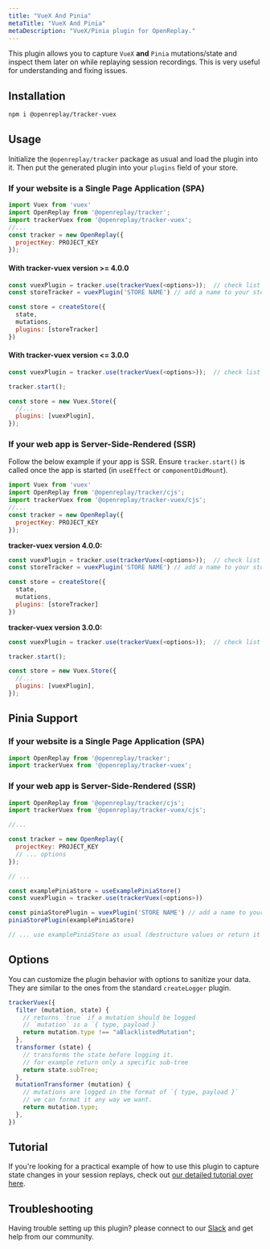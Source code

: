 ```yaml
---
title: "VueX And Pinia"
metaTitle: "VueX And Pinia"
metaDescription: "VueX/Pinia plugin for OpenReplay."
---
```


This plugin allows you to capture `VueX` **and** `Pinia` mutations/state and inspect them later on while replaying session recordings. This is very useful for understanding and fixing issues.

## Installation

```bash
npm i @openreplay/tracker-vuex
```

## Usage

Initialize the `@openreplay/tracker` package as usual and load the plugin into it. Then put the generated plugin into your `plugins` field of your store.

### If your website is a Single Page Application (SPA)

```js
import Vuex from 'vuex'
import OpenReplay from '@openreplay/tracker';
import trackerVuex from '@openreplay/tracker-vuex';
//...
const tracker = new OpenReplay({
  projectKey: PROJECT_KEY
});
```
#### With tracker-vuex version >= 4.0.0

```js
const vuexPlugin = tracker.use(trackerVuex(<options>));  // check list of available options below
const storeTracker = vuexPlugin('STORE NAME') // add a name to your store, optional (will be randomly generated otherwise)

const store = createStore({
  state,
  mutations,
  plugins: [storeTracker]
})
```

#### With tracker-vuex version <= 3.0.0

```js
const vuexPlugin = tracker.use(trackerVuex(<options>));  // check list of available options below

tracker.start();

const store = new Vuex.Store({
  //...
  plugins: [vuexPlugin],
});
```

### If your web app is Server-Side-Rendered (SSR)

Follow the below example if your app is SSR. Ensure `tracker.start()` is called once the app is started (in `useEffect` or `componentDidMount`).

```js
import Vuex from 'vuex'
import OpenReplay from '@openreplay/tracker/cjs';
import trackerVuex from '@openreplay/tracker-vuex/cjs';
//...
const tracker = new OpenReplay({
  projectKey: PROJECT_KEY
});
```
**tracker-vuex version 4.0.0:**

```js
const vuexPlugin = tracker.use(trackerVuex(<options>));  // check list of available options below
const storeTracker = vuexPlugin('STORE NAME') // add a name to your store, optional (will be randomly generated otherwise)

const store = createStore({
  state,
  mutations,
  plugins: [storeTracker]
})
```

**tracker-vuex version 3.0.0:**

```js
const vuexPlugin = tracker.use(trackerVuex(<options>));  // check list of available options below

tracker.start();

const store = new Vuex.Store({
  //...
  plugins: [vuexPlugin],
});
```

## Pinia Support

### If your website is a Single Page Application (SPA)

```js
import OpenReplay from '@openreplay/tracker';
import trackerVuex from '@openreplay/tracker-vuex';
```

### If your web app is Server-Side-Rendered (SSR)

```js
import OpenReplay from '@openreplay/tracker/cjs';
import trackerVuex from '@openreplay/tracker-vuex/cjs';

//...

const tracker = new OpenReplay({
  projectKey: PROJECT_KEY
  // ... options
});

// ...

const examplePiniaStore = useExamplePiniaStore()
const vuexPlugin = tracker.use(trackerVuex(<options>))

const piniaStorePlugin = vuexPlugin('STORE NAME') // add a name to your store, optional (will be randomly generated otherwise)
piniaStorePlugin(examplePiniaStore)

// ... use examplePiniaStore as usual (destructure values or return it as a whole etc)

```

## Options

You can customize the plugin behavior with options to sanitize your data. They are similar to the ones from the standard `createLogger` plugin.

```js
trackerVuex({
  filter (mutation, state) {
    // returns `true` if a mutation should be logged
    // `mutation` is a `{ type, payload }`
    return mutation.type !== "aBlacklistedMutation";
  },
  transformer (state) {
    // transforms the state before logging it.
    // for example return only a specific sub-tree
    return state.subTree;
  },
  mutationTransformer (mutation) {
    // mutations are logged in the format of `{ type, payload }`
    // we can format it any way we want.
    return mutation.type;
  },
})
```

## Tutorial

If you're looking for a practical example of how to use this plugin to capture state changes in your session replays, check out [our detailed tutorial over here](/tutorials/vuex).

## Troubleshooting

Having trouble setting up this plugin? please connect to our [Slack](https://slack.openreplay.com) and get help from our community.
